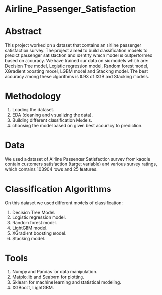 # Airline_Passenger_Satisfaction

# Abstract 
This project worked on a dataset that contains an airline passenger satisfaction survey. The project aimed to build classification models to predict passenger satisfaction and identify which model is outperformed based on accuracy. We have trained our data on six models which are: Decision Tree model, Logistic regression model, Random forest model, XGradient boosting model, LGBM model and Stacking model. The best accuracy among these algorithms is 0.93 of XGB and Stacking models.




# Methodology
 1. Loading the dataset.
 2. EDA (cleaning and visualizing the data).
 3. Building different classification Models.
 4. choosing the model based on given best accuracy to prediction.
 



# Data
We used a dataset of Airline Passenger Satisfaction survey from kaggle contain customers satisfaction (target variable) and various survey ratings, which contains 103904 rows and 25 features.




# Classification Algorithms
 On this dataset we used different models of classification:
1. Decision Tree Model.
2. Logistic regression model.
3. Random forest model.
4. LightGBM model.
5. XGradient boosting model.
6. Stacking model.




# Tools
1. Numpy and Pandas for data manipulation.
2. Matplotlib and Seaborn for plotting.
3. Sklearn for machine learning and statistical modeling.
4. XGBoost, LightGBM.
 


